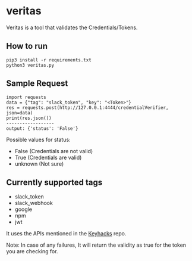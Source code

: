 # veritas
Veritas is a tool that validates the Credentials/Tokens.

## How to run
```
pip3 install -r requirements.txt 
python3 veritas.py
```

## Sample Request
```
import requests
data = {"tag": "slack_token", "key": "<Token>"}
res = requests.post(http://127.0.0.1:4444/credentialVerifier, json=data)
print(res.json())
------------------
output: {'status': 'False'}
```
Possible values for status:
- False (Credentials are not valid)
- True (Credentials are valid)
- unknown (Not sure)
## Currently supported tags
- slack_token
- slack_webhook
- google
- npm
- jwt

It uses the APIs mentioned in the [Keyhacks](https://github.com/streaak/keyhacks) repo.

Note: In case of any failures, It will return the validity as true for the token you are checking for. 
